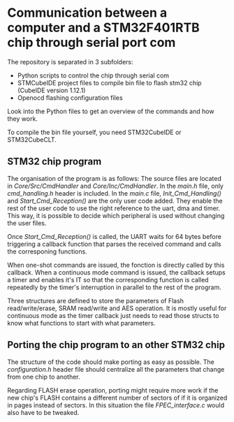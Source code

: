 # Communication between a computer and a STM32F401RTB chip through serial port com

The repository is separated in 3 subfolders:

- Python scripts to control the chip through serial com
- STMCubeIDE project files to compile bin file to flash stm32 chip (CubeIDE version 1.12.1)
- Openocd flashing configuration files

Look into the Python files to get an overview of the commands and how they work.

To compile the bin file yourself, you need STM32CubeIDE or STM32CubeCLT.

## STM32 chip program

The organisation of the program is as follows: The source files are located in *Core/Src/CmdHandler* and *Core/Inc/CmdHandler*.
In the *main.h* file, only *cmd_handling.h* header is included. In the *main.c* file, *Init_Cmd_Handling()* and *Start_Cmd_Reception()* are the
only user code added. They enable the rest of the user code to use the right reference to the uart, dma and timer. This way, it is possible to decide which peripheral is used without changing the user files.

Once *Start_Cmd_Reception()* is called, the UART waits for 64 bytes before triggering a callback function that parses the received command and calls the corresponing functions.

When one-shot commands are issued, the fonction is directly called by this callback. When a continuous mode command is issued, the callback setups a timer and enables it's IT so that the corresponding function is called repeatedly by the timer's interruption in parallel to the rest of the program.

Three structures are defined to store the parameters of Flash read/write/erase, SRAM read/write and AES operation. It is mostly useful for continuous mode as the timer callback just needs to read those structs to know what functions to start with what parameters.

## Porting the chip program to an other STM32 chip

The structure of the code should make porting as easy as possible. The *configuration.h* header file should centralize all the parameters that change from one chip to another.

Regarding FLASH erase operation, porting might require more work if the new chip's FLASH contains a different number of sectors of if it is organized in pages instead of sectors. In this situation the file *FPEC_interface.c* would also have to be tweaked.
